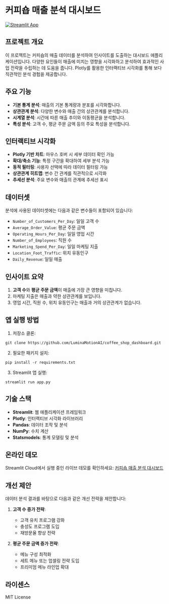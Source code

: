 # 커피숍 매출 분석 대시보드

[![Streamlit App](https://static.streamlit.io/badges/streamlit_badge_black_white.svg)](https://커피숍-매출-분석-대시보드.streamlit.app)

## 프로젝트 개요

이 프로젝트는 커피숍의 매출 데이터를 분석하여 인사이트를 도출하는 대시보드 애플리케이션입니다. 다양한 요인들이 매출에 미치는 영향을 시각화하고 분석하여 효과적인 사업 전략을 수립하는 데 도움을 줍니다. Plotly를 활용한 인터랙티브 시각화를 통해 보다 직관적인 분석 경험을 제공합니다.

## 주요 기능

- **기본 통계 분석**: 매출의 기본 통계량과 분포를 시각화합니다.
- **상관관계 분석**: 다양한 변수와 매출 간의 상관관계를 분석합니다.
- **시계열 분석**: 시간에 따른 매출 추이와 이동평균을 분석합니다.
- **특성 분석**: 고객 수, 평균 주문 금액 등의 주요 특성을 분석합니다.

## 인터랙티브 시각화

- **Plotly 기반 차트**: 마우스 호버 시 세부 데이터 확인 가능
- **확대/축소 기능**: 특정 구간을 확대하여 세부 분석 가능
- **동적 필터링**: 사용자 선택에 따라 데이터 필터링 가능
- **상관관계 히트맵**: 변수 간 관계를 직관적으로 시각화
- **추세선 분석**: 주요 변수와 매출의 관계에 추세선 표시

## 데이터셋

분석에 사용된 데이터셋에는 다음과 같은 변수들이 포함되어 있습니다:

- `Number_of_Customers_Per_Day`: 일일 고객 수
- `Average_Order_Value`: 평균 주문 금액
- `Operating_Hours_Per_Day`: 일일 영업 시간
- `Number_of_Employees`: 직원 수
- `Marketing_Spend_Per_Day`: 일일 마케팅 지출
- `Location_Foot_Traffic`: 위치 유동인구
- `Daily_Revenue`: 일일 매출

## 인사이트 요약

1. **고객 수**와 **평균 주문 금액**이 매출에 가장 큰 영향을 미칩니다.
2. 마케팅 지출은 매출과 약한 상관관계를 보입니다.
3. 영업 시간, 직원 수, 위치 유동인구는 매출과 거의 상관관계가 없습니다.

## 앱 실행 방법

1. 저장소 클론:
```
git clone https://github.com/LuminaMotionAI/coffee_shop_dashboard.git
```

2. 필요한 패키지 설치:
```
pip install -r requirements.txt
```

3. Streamlit 앱 실행:
```
streamlit run app.py
```

## 기술 스택

- **Streamlit**: 웹 애플리케이션 프레임워크
- **Plotly**: 인터랙티브 시각화 라이브러리
- **Pandas**: 데이터 조작 및 분석
- **NumPy**: 수치 계산
- **Statsmodels**: 통계 모델링 및 분석

## 온라인 데모

Streamlit Cloud에서 실행 중인 라이브 데모를 확인하세요:
[커피숍 매출 분석 대시보드](https://coffeeshopdashboard.streamlit.app/)

## 개선 제안

데이터 분석 결과를 바탕으로 다음과 같은 개선 전략을 제안합니다:

1. **고객 수 증가 전략**:
   - 고객 유치 프로그램 강화
   - 충성도 프로그램 도입
   - 재방문율 향상 전략

2. **평균 주문 금액 증가 전략**:
   - 메뉴 구성 최적화
   - 세트 메뉴 또는 업셀링 전략 도입
   - 프리미엄 메뉴 라인업 확대

## 라이센스

MIT License 
